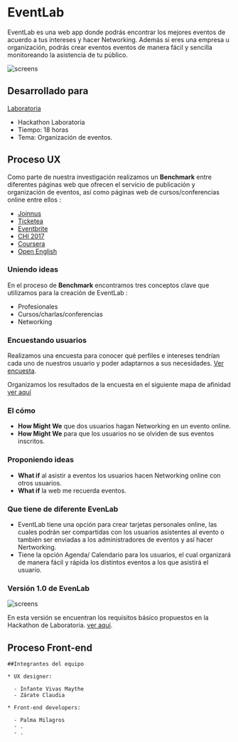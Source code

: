 # EventLab

EventLab es una web app donde podrás encontrar los mejores eventos de acuerdo a tus intereses y hacer Networking. Además si eres una empresa u organización, podrás crear eventos eventos de manera fácil y sencilla monitoreando la asistencia de tu público.

![screens](assets/screen.png)

## Desarrollado para
[Laboratoria](http://laboratoria.la)

* Hackathon Laboratoria
* Tiempo: 18 horas
* Tema: Organización de eventos.

## Proceso UX
Como parte de nuestra investigación realizamos un **Benchmark** entre diferentes páginas web que ofrecen el servicio de publicación y organización de eventos, así como páginas web de cursos/conferencias online  entre ellos :
- [Joinnus](https://www.joinnus.com/PE?gclid=Cj0KCQjw-uzVBRDkARIsALkZAdkkXUqDayRtEhdza_4QrjNKmjoaw-KfkJ2tyaq4VE5qd8ZULbeHKdAaAqW5EALw_wcB)
- [Ticketea](https://www.ticketea.com/promotor/)
- [Eventbrite](https://www.eventbrite.es/l/registration-online/)
- [CHI 2017](https://chi2017.acm.org/)
- [Coursera](https://www.coursera.org/)
- [Open English](https://www.openenglish.com/)

### Uniendo ideas

En el proceso de **Benchmark** encontramos tres conceptos clave que utilizamos para la creación de EventLab :

* Profesionales
* Cursos/charlas/conferencias
* Networking

### Encuestando usuarios

Realizamos una encuesta para conocer qué perfiles e intereses tendrían cada uno de nuestros usuario y poder adaptarnos a sus necesidades. [Ver encuesta](https://docs.google.com/forms/d/1btca599kTQIbf_LTf13mr6TZCnAQzmXePaVrdG8RGg0/edit).

Organizamos los resultados de la encuesta en el siguiente mapa de afinidad [ver aquí](https://realtimeboard.com/app/board/o9J_kzyPHNE=/)

### El cómo

- **How Might We** que dos usuarios hagan Networking en un evento online.
- **How Might We** para que los usuarios no se olviden de sus eventos inscritos.

### Proponiendo ideas
- **What if** al asistir a eventos los usuarios hacen Networking online con otros usuarios.
- **What if** la web me recuerda eventos.

### Que tiene de diferente EvenLab

- EventLab tiene una opción para crear tarjetas personales online, las cuales podrán ser compartidas con los usuarios asistentes al evento o también ser enviadas a los administradores de eventos y así hacer Nertworking.
- Tiene la opción Agenda/ Calendario para los usuarios, el cual organizará de manera fácil y rápida los distintos eventos a los que asistirá el usuario.

### Versión 1.0 de EvenLab
![screens](assets/logo.png)

En esta versión se encuentran los requisitos básico propuestos en la Hackathon de Laboratoria. [ver aquí](https://marvelapp.com/43b88gd/screen/40373443).

## Proceso Front-end

```
##Integrantes del equipo

* UX designer:

  - Infante Vivas Maythe
  - Zárate Claudia

* Front-end developers:  

  - Palma Milagros
  - .
  - .

  ```
